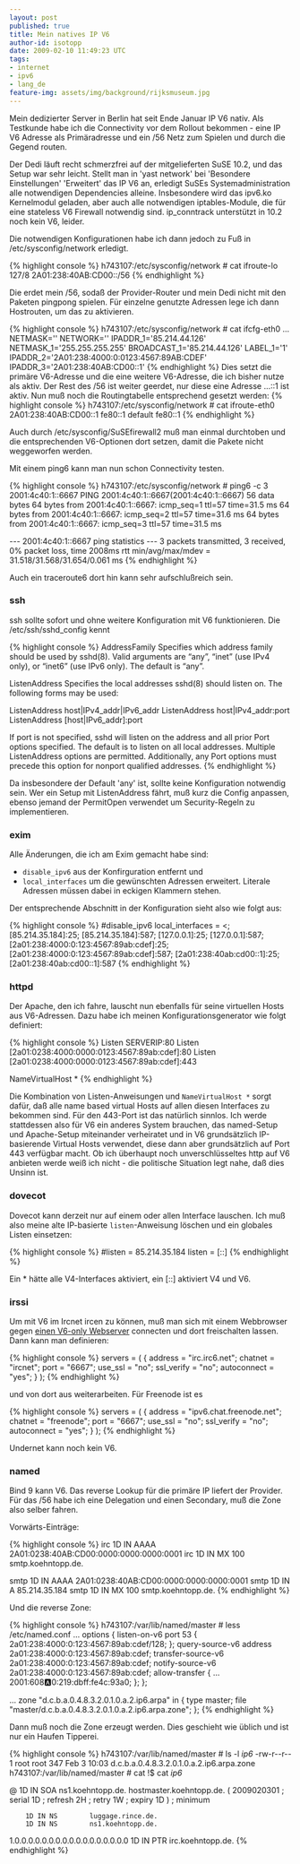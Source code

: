 ```yaml
---
layout: post
published: true
title: Mein natives IP V6
author-id: isotopp
date: 2009-02-10 11:49:23 UTC
tags:
- internet
- ipv6
- lang_de
feature-img: assets/img/background/rijksmuseum.jpg
---
```

Mein dedizierter Server in Berlin hat seit Ende Januar IP V6 nativ. Als
Testkunde habe ich die Connectivity vor dem Rollout bekommen - eine IP V6
Adresse als Primäradresse und ein /56 Netz zum Spielen und durch die Gegend
routen.

Der Dedi läuft recht schmerzfrei auf der mitgelieferten SuSE 10.2, und das
Setup war sehr leicht. Stellt man in 'yast network' bei 'Besondere
Einstellungen' 'Erweitert' das IP V6 an, erledigt SuSEs Systemadministration
alle notwendigen Dependencies alleine. Insbesondere wird das ipv6.ko
Kernelmodul geladen, aber auch alle notwendigen iptables-Module, die für
eine stateless V6 Firewall notwendig sind. ip_conntrack unterstützt in 10.2
noch kein V6, leider.

Die notwendigen Konfigurationen habe ich dann jedoch zu Fuß in
/etc/sysconfig/network erledigt.

{% highlight console %}
h743107:/etc/sysconfig/network # cat ifroute-lo
127/8
2A01:238:40AB:CD00::/56
{% endhighlight %}

Die erdet mein /56, sodaß der Provider-Router und mein Dedi nicht mit den
Paketen pingpong spielen. Für einzelne genutzte Adressen lege ich dann
Hostrouten, um das zu aktivieren.

{% highlight console %}
h743107:/etc/sysconfig/network # cat ifcfg-eth0
...
NETMASK=''
NETWORK=''
IPADDR_1='85.214.44.126'
NETMASK_1='255.255.255.255'
BROADCAST_1='85.214.44.126'
LABEL_1='1'
IPADDR_2='2A01:238:4000:0:0123:4567:89AB:CDEF'
IPADDR_3='2A01:238:40AB:CD00::1'
{% endhighlight %}
 Dies setzt die primäre V6-Adresse und die eine weitere V6-Adresse, die ich bisher nutze als aktiv. Der Rest des /56 ist weiter geerdet, nur diese eine Adresse ...::1 ist aktiv. Nun muß noch die Routingtabelle entsprechend gesetzt werden: 
{% highlight console %}
h743107:/etc/sysconfig/network # cat ifroute-eth0
2A01:238:40AB:CD00::1 fe80::1
default fe80::1
{% endhighlight %}

Auch durch /etc/sysconfig/SuSEfirewall2 muß man einmal durchtoben und die
entsprechenden V6-Optionen dort setzen, damit die Pakete nicht weggeworfen
werden.

Mit einem ping6 kann man nun schon Connectivity testen. 

{% highlight console %}
 h743107:/etc/sysconfig/network # ping6 -c 3 2001:4c40:1::6667
PING 2001:4c40:1::6667(2001:4c40:1::6667) 56 data bytes
64 bytes from 2001:4c40:1::6667: icmp_seq=1 ttl=57 time=31.5 ms
64 bytes from 2001:4c40:1::6667: icmp_seq=2 ttl=57 time=31.6 ms
64 bytes from 2001:4c40:1::6667: icmp_seq=3 ttl=57 time=31.5 ms

--- 2001:4c40:1::6667 ping statistics ---
3 packets transmitted, 3 received, 0% packet loss, time 2008ms
rtt min/avg/max/mdev = 31.518/31.568/31.654/0.061 ms
{% endhighlight %}

Auch ein traceroute6 dort hin kann sehr aufschlußreich sein.

### ssh

ssh sollte sofort und ohne weitere Konfiguration mit V6 funktionieren. Die
/etc/ssh/sshd_config kennt

{% highlight console %}
AddressFamily
Specifies which address family should be used by sshd(8).  Valid arguments are “any”, “inet” (use IPv4 only), 
or “inet6” (use IPv6 only).  The default is “any”.

ListenAddress
Specifies the local addresses sshd(8) should listen on.  The following forms may be used:

  ListenAddress host|IPv4_addr|IPv6_addr
  ListenAddress host|IPv4_addr:port
  ListenAddress [host|IPv6_addr]:port

If port is not specified, sshd will listen on the address and all prior Port options specified.
The default is to listen on all local addresses.  Multiple ListenAddress options are permitted.
Additionally, any Port options must precede this option for nonport qualified addresses.
{% endhighlight %}

Da insbesondere der Default 'any' ist, sollte keine Konfiguration notwendig
sein. Wer ein Setup mit ListenAddress fährt, muß kurz die Config anpassen,
ebenso jemand der PermitOpen verwendet um Security-Regeln zu implementieren.

### exim

Alle Änderungen, die ich am Exim gemacht habe sind:
- `disable_ipv6` aus der Konfirguration entfernt und
- `local_interfaces` um die gewünschten Adressen erweitert.
  Literale Adressen müssen dabei in eckigen Klammern stehen.

Der entsprechende Abschnitt in der Konfiguration sieht also wie folgt aus:

{% highlight console %}
#disable_ipv6
local_interfaces = <; [85.214.35.184]:25; [85.214.35.184]:587; 
    [127.0.0.1]:25; [127.0.0.1]:587;  
    [2a01:238:4000:0:123:4567:89ab:cdef]:25; [2a01:238:4000:0:123:4567:89ab:cdef]:587;
    [2a01:238:40ab:cd00::1]:25; [2a01:238:40ab:cd00::1]:587
{% endhighlight %}

### httpd

Der Apache, den ich fahre, lauscht nun ebenfalls für seine virtuellen Hosts
aus V6-Adressen. Dazu habe ich meinen Konfigurationsgenerator wie folgt
definiert:

{% highlight console %}
Listen SERVERIP:80
Listen [2a01:0238:4000:0000:0123:4567:89ab:cdef]:80
Listen [2a01:0238:4000:0000:0123:4567:89ab:cdef]:443

NameVirtualHost *
{% endhighlight %}

Die Kombination von Listen-Anweisungen und `NameVirtualHost *` sorgt dafür,
daß alle name based virtual Hosts auf allen diesen Interfaces zu bekommen
sind. Für den 443-Port ist das natürlich sinnlos. Ich werde stattdessen also
für V6 ein anderes System brauchen, das named-Setup und Apache-Setup
miteinander verheiratet und in V6 grundsätzlich IP-basierende Virtual Hosts
verwendet, diese dann aber grundsätzlich auf Port 443 verfügbar macht. Ob
ich überhaupt noch unverschlüsseltes http auf V6 anbieten werde weiß ich
nicht - die politische Situation legt nahe, daß dies Unsinn ist.

### dovecot

Dovecot kann derzeit nur auf einem oder allen Interface lauschen. Ich muß
also meine alte IP-basierte `listen`-Anweisung löschen und ein
globales Listen einsetzen:

{% highlight console %}
#listen = 85.214.35.184
listen = [::]
{% endhighlight %}

Ein * hätte alle V4-Interfaces aktiviert, ein [::] aktiviert V4 und V6.

### irssi

Um mit V6 im Ircnet ircen zu können, muß man sich mit einem Webbrowser gegen
[einen V6-only Webserver](http://irc.irc6.net) connecten und dort
freischalten lassen. Dann kann man definieren:

{% highlight console %}
servers = (
  {
    address = "irc.irc6.net";
    chatnet = "ircnet";
    port = "6667";
    use_ssl = "no";
    ssl_verify = "no";
    autoconnect = "yes";
  }
);
{% endhighlight %}

und von dort aus weiterarbeiten. Für Freenode ist es 

{% highlight console %}
servers = (
  {
    address = "ipv6.chat.freenode.net";
    chatnet = "freenode";
    port = "6667";
    use_ssl = "no";
    ssl_verify = "no";
    autoconnect = "yes";
  }
);
{% endhighlight %}

Undernet kann noch kein V6.

### named

Bind 9 kann V6. Das reverse Lookup für die primäre IP liefert der Provider. Für das /56 habe ich eine Delegation und einen Secondary, muß die Zone also selber fahren.

Vorwärts-Einträge: 

{% highlight console %}
irc                     1D IN AAAA      2A01:0238:40AB:CD00:0000:0000:0000:0001
irc                     1D IN MX        100 smtp.koehntopp.de.

smtp                    1D IN AAAA      2A01:0238:40AB:CD00:0000:0000:0000:0001
smtp                    1D IN A         85.214.35.184
smtp                    1D IN MX        100 smtp.koehntopp.de.
{% endhighlight %}

Und die reverse Zone: 

{% highlight console %}
h743107:/var/lib/named/master # less /etc/named.conf
...
options {
        listen-on-v6 port 53 {
                2a01:238:4000:0:123:4567:89ab:cdef/128;
        };
        query-source-v6 address 2a01:238:4000:0:123:4567:89ab:cdef;
        transfer-source-v6 2a01:238:4000:0:123:4567:89ab:cdef;
        notify-source-v6 2a01:238:4000:0:123:4567:89ab:cdef;
        allow-transfer {
        ...
                        2001:608:a:0:219:dbff:fe4c:93a0;
        };
};

...
zone "d.c.b.a.0.4.8.3.2.0.1.0.a.2.ip6.arpa" in {
        type master;
        file "master/d.c.b.a.0.4.8.3.2.0.1.0.a.2.ip6.arpa.zone";
};
{% endhighlight %}

Dann muß noch die Zone erzeugt werden. Dies geschieht wie üblich und ist nur ein Haufen Tipperei.

{% highlight console %}
h743107:/var/lib/named/master # ls -l *ip6*
-rw-r--r-- 1 root root 347 Feb  3 10:03 d.c.b.a.0.4.8.3.2.0.1.0.a.2.ip6.arpa.zone
h743107:/var/lib/named/master # cat !$
cat *ip6*

@       1D IN SOA       ns1.koehntopp.de. hostmaster.koehntopp.de.  (
        2009020301      ; serial
        1D              ; refresh
        2H              ; retry
        1W              ; expiry
        1D )            ; minimum

        1D IN NS        luggage.rince.de.
        1D IN NS        ns1.koehntopp.de.

1.0.0.0.0.0.0.0.0.0.0.0.0.0.0.0.0.0     1D IN PTR irc.koehntopp.de.
{% endhighlight %}

